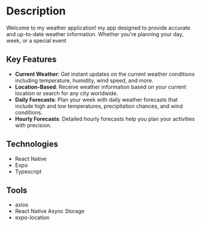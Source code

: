 <h1>Description</h1>
<p>Welcome to my weather application! 
  my app designed to provide accurate and up-to-date weather information. Whether you're planning your day, week, or a special event
  <h2>Key Features</h2>
  
  - **Current Weather**: Get instant updates on the current weather conditions including temperature, humidity, wind speed, and more.
  - **Location-Based**: Receive weather information based on your current location or search for any city worldwide.
  - **Daily Forecasts**: Plan your week with daily weather forecasts that include high and low temperatures, precipitation chances, and wind conditions.
  - **Hourly Forecasts**: Detailed hourly forecasts help you plan your activities with precision.
</p> 

<h2>Technologies</h2>
<ul>
  <li>React Native</li>
  <li>Expo</li>
  <li>Typescript</li>
</ul>

<h2>Tools</h2>
<ul>
  <li>axios</li>
  <li>React Native Async Storage</li>
  <li>expo-location</li>
</ul>
